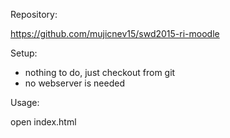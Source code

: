 Repository:

https://github.com/mujicnev15/swd2015-ri-moodle

Setup:

- nothing to do, just checkout from git
- no webserver is needed

Usage:

open index.html